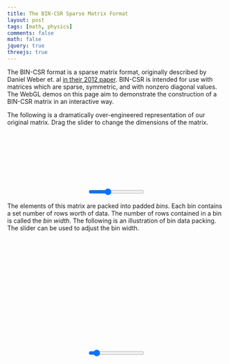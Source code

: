 ```yaml
---
title: The BIN-CSR Sparse Matrix Format
layout: post
tags: [math, physics]
comments: false
math: false
jquery: true
threejs: true
---
```


<style>
div.container-3js canvas {
    background-color: #000;
    width: 100%;
    height: 100%;
    padding: 0;
    margin: 0;
    position: static;
    /*border: 1px dashed #D9D5D0;*/
}

#original-matrix {
    height: 128px;
}

#bin-csr-intermediate {
    height: 256px;
}

div.centered {
    text-align: center;
}

</style>

The BIN-CSR format is a sparse matrix format, originally described by Daniel Weber et. al [in their 2012 paper](http://onlinelibrary.wiley.com/doi/10.1111/j.1467-8659.2012.03227.x/full). BIN-CSR is intended for use with matrices which are sparse, symmetric, and with nonzero diagonal values. The WebGL demos on this page aim to demonstrate the construction of a BIN-CSR matrix in an interactive way.

The following is a dramatically over-engineered representation of our original matrix. Drag the slider to change the dimensions of the matrix.

<div class="container-3js" id="original-matrix"></div>
<div class="centered">
<input type="range" min="2" max="20" step="1" value="8" onchange="interactResizeMatrix(this.value)">
</div>

The elements of this matrix are packed into padded _bins_. Each bin contains a set number of rows worth of data. The number of rows contained in a bin is called the _bin width_. The following is an illustration of bin data packing. The slider can be used to adjust the bin width.

<div class="container-3js" id="bin-csr-intermediate"></div>
<div class="centered">
<input type="range" min="1" max="20" step="1" value="3" onchange="interactResizeBin(this.value)">
</div>

<script type="text/javascript">

//
// BIN-CSR
//

class BinIntermediate {
    constructor() {
        this.val = [];
        this.col = [];
    }
}

class BinCSRIntermediate {
    constructor(width, matrix=[[]]) {
        this.width = width;
        this.bins = [];
        this.diag = [];
        this.set_matrix(matrix);
    }

    set_matrix(matrix) {

        // Add each row to its bin
        var bin_index = -1;
        for (var row = 0; row < matrix.length; ++row) {

            // Make a new bin if needed
            if (row % this.width == 0) {
                ++bin_index;
                this.bins.push(new BinIntermediate());
            }

            // Add the data to the bin
            var bin = this.bins[bin_index];
            var vals = [];
            var cols = [];
            for (var col = 0; col < matrix.length; ++col) {
                var val = matrix[row][col];
                if (row == col) {
                    this.diag.push(val);
                } else if (val != 0) {
                    vals.push(val);
                    cols.push(col);
                }
            }

            bin.val.push(vals);
            bin.col.push(cols);
        }
    }
}

class BinCSR {
    constructor(width, matrix=[[]]) {
        this.width = width;
        this.size = 0;
        this.ptr = [];
        this.col = [];
        this.val = [];
        this.dia = [];
        this.set_matrix(matrix);
    }

    set_matrix(matrix) {
        this.size = matrix.length;
        for (var i = 0; i < this.size; ++i) {
            this.ptr.push(0);
            this.dia.push(matrix[i][i]);
        }
    }
}


//
// Actors
//

class Actor {
    update() {}
}

var actors = [];

class SceneActor extends Actor {
    constructor(container, height=5) {
        super();
        this.container = container;
        var containerWidth = container.width();
        var containerHeight = container.height();
        this.aspect = containerWidth / containerHeight;
        this.cameraHeight = height;
        this.cameraHeightTarget = height;
        this.scene = new THREE.Scene();
        this.camera = new THREE.OrthographicCamera( -height*this.aspect, height*this.aspect, -height, height, 1, 1000);
        this.renderer = new THREE.WebGLRenderer({ antialias: true });
        this.renderer.setSize( containerWidth, containerHeight );
        this.renderer.setClearColor(0xFCFAF7, 1);
        this.camera.position.z = 50;
        container.get(0).appendChild( this.renderer.domElement );
    }

    update() {
        this.cameraHeight += (this.cameraHeightTarget - this.cameraHeight) * 0.1;
        this.camera.left = -this.cameraHeight * this.aspect;
        this.camera.right = this.cameraHeight * this.aspect;
        this.camera.top = -this.cameraHeight;
        this.camera.bottom = this.cameraHeight;
        this.camera.updateProjectionMatrix();
        this.renderer.render( this.scene, this.camera );
    }
}

var cellGeometry = new THREE.BoxGeometry( 1, 1, .01 );
var zeroMaterial = new THREE.MeshBasicMaterial( { color: 0x000000, wireframe: true } );
var nonzeroMaterial = new THREE.MeshBasicMaterial( { color: 0x000000 } );
var diagMaterial = new THREE.MeshBasicMaterial( { color: 0xff0000 } );

class MatrixQuadActor extends Actor {
    constructor(scene, matrix=[[]]) {
        super();
        this.scene = scene;
        this.object = null;
        this.height = 0;
        this.staystill = false;
        this.set_matrix(matrix);
    }

    set_matrix(matrix) {
        if (this.object) {
            this.scene.remove(this.object);
        }

        this.object = new THREE.Object3D();
        this.rotation = 0;
        this.height = matrix.length / 2;
        for (var i = 0; i < matrix.length; ++i) {
            for (var j = 0; j < matrix.length; ++j) {
                var value = matrix[i][j];
                var material = i == j ? diagMaterial : value == 0 ? zeroMaterial : nonzeroMaterial;
                var mesh = new THREE.Mesh( cellGeometry, material );
                mesh.position.set(i - (matrix.length/2), j - (matrix.length/2), 0);
                this.object.add(mesh);
            }
        }
        this.scene.add( this.object );
    }

    update() {
        if (this.staystill == false) {
            this.rotation += 0.015;
            var axis = new THREE.Vector3(1, 1, 0).normalize();
            var quat = new THREE.Quaternion().setFromAxisAngle( axis, this.rotation );
            this.object.rotation.setFromQuaternion( quat );
        } else {
            this.rotation = 0;
            var quatTarget = new THREE.Quaternion().set(0, 0, 0, 1).normalize();
            THREE.Quaternion.slerp(this.object.quaternion, quatTarget, this.object.quaternion, 0.1);
        }
    }
}

class BinCSRIntermediateQuadActor extends Actor {
    constructor(scene, inter) {
        super();
        this.scene = scene;
        this.bin_object = null;
        this.diag_object = null;
        this.height = 0;
        this.set_inter(inter);
    }

    set_inter(inter) {

        if (this.bin_object != null) {
            this.scene.remove(this.bin_object);
        }

        if (this.diag_object != null) {
            this.scene.remove(this.diag_object);
        }

        this.inter = inter;
        this.bin_object = new THREE.Object3D();
        this.diag_object = new THREE.Object3D();

        // Build up the bin and diag objects
        this.height = inter.bins.length + (1 + inter.bins[0].val.length);
        for (var bin_index = 0; bin_index < inter.bins.length; ++bin_index) {
            var bin = inter.bins[bin_index];

            // Compute the length of this bin
            var bin_length = 0;
            var width = Math.min(inter.width, bin.val.length);
            for (var row_local = 0; row_local < width; ++row_local) {
                if (bin.val[row_local].length > bin_length) {
                    bin_length = bin.val[row_local].length;
                }
            }

            // Make a bunch of fucking cubes
            for (var row_local = 0; row_local < width; ++row_local) {
                var row = (bin_index * inter.width) + row_local;

                // Add the diagonal element
                {
                    var mesh = new THREE.Mesh( cellGeometry, diagMaterial );
                    mesh.position.set(0, bin_index + row - this.height, 0);
                    this.diag_object.add(mesh);
                }

                // Add elements to the bin
                for (var i = 0; i < bin_length; ++i) {
                    var material = i < bin.val[row_local].length ? nonzeroMaterial : zeroMaterial;
                    var mesh = new THREE.Mesh( cellGeometry, material );
                    mesh.position.set(i + 2, bin_index + row - this.height, 0);
                    this.bin_object.add(mesh);
                }
            }
        }
        this.scene.add( this.bin_object );
        this.scene.add( this.diag_object );
    }

    update() {
    }
}

//
// Global Data (shhh! don't tell anyone)
//

var matrix = [
    [1, 1, 0, 2, 0, 0, 4, 0],
    [1, 2, 0, 3, 3, 0, 2, 0],
    [0, 0, 3, 3, 5, 8, 6, 9],
    [2, 3, 3, 4, 3, 0, 0, 0],
    [0, 3, 5, 3, 5, 0, 0, 0],
    [0, 0, 8, 0, 0, 6, 2, 1],
    [4, 2, 6, 0, 0, 2, 7, 0],
    [0, 0, 9, 0, 0, 1, 0, 8]
];
var matrix_size = 8;
var sparsity = 0.4;
var bin_size = 3;
var matrixQuadActor;
var bincsrIntermediate = new BinCSRIntermediate(bin_size, matrix);
var bincsrIntermediateQuadActor;
var bincsr = new BinCSR(matrix);
var originalMatrixScene;
var bincsrIntermediateScene;

//
// Interaction callbacks
//

function interactResizeMatrix(size) {
    matrix_size = size;
    interactUpdateMatrix();
}

function interactResizeBin(size) {
    bin_size = size;
    interactUpdateMatrix();
}

function interactUpdateMatrix() {

    // Resize the matrix with random values.
    while (matrix_size < matrix.length) {
        matrix.pop();
        for (var i = 0; i < matrix.length; ++i) {
            matrix[i].pop();
        }
    }
    while (matrix_size > matrix.length) {
        var new_row = [];
        for (var i = 0; i < matrix.length; ++i) {
            var dice = Math.random();
            var val = dice < sparsity ? 1 + Math.floor(Math.random() * Math.floor(9)) : 0;
            matrix[i].push(val);
            new_row.push(val);
        }
        new_row.push(1 + Math.floor(Math.random() * Math.floor(8)));
        matrix.push(new_row);
    }

    // Update the actors in the world with the new matrix
    matrixQuadActor.set_matrix(matrix);
    bincsrIntermediate = new BinCSRIntermediate(bin_size, matrix);
    bincsrIntermediateQuadActor.set_inter(bincsrIntermediate);

    // Update the scene cameras to contain the entire quads
    originalMatrixScene.cameraHeightTarget = matrixQuadActor.height+1;
    bincsrIntermediateScene.cameraHeightTarget = bincsrIntermediateQuadActor.height+1;
}

$(document).ready(function() {

    //
    // Set up scenes
    //

    {
        var container = $("#original-matrix");
        originalMatrixScene = new SceneActor(container, 5);
        actors.push(originalMatrixScene);
        matrixQuadActor = new MatrixQuadActor(originalMatrixScene.scene, matrix);
        container.mouseenter(function() { matrixQuadActor.staystill = true; });
        container.mouseleave(function() { matrixQuadActor.staystill = false; });
        actors.push(matrixQuadActor);
    }

    {
        var container = $("#bin-csr-intermediate");
        bincsrIntermediateScene = new SceneActor(container, 8);
        actors.push(bincsrIntermediateScene);
        bincsrIntermediateQuadActor = new BinCSRIntermediateQuadActor(bincsrIntermediateScene.scene, bincsrIntermediate);
        actors.push(bincsrIntermediateQuadActor);
    }


    //
    // Loop
    //

    var update = function () {
        requestAnimationFrame( update );
        for (var i = 0, len = actors.length; i < len; ++i) {
            actors[i].update();
        }
    };

    update();
});
</script>
